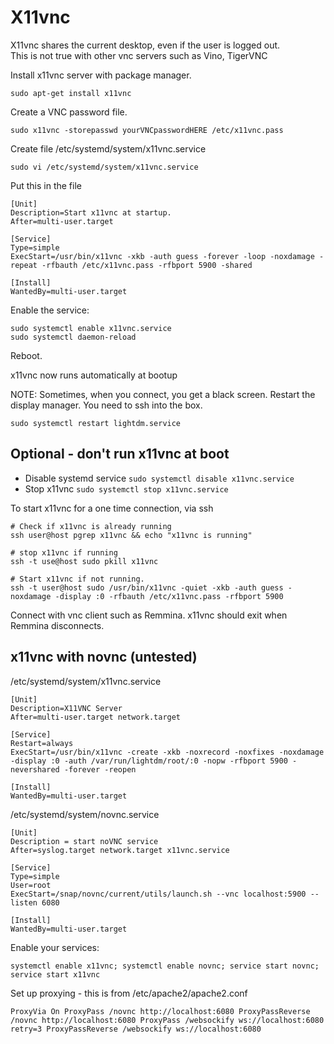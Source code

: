 # X11vnc
X11vnc shares the current desktop, even if the user is logged out.  
This is not true with other vnc servers such as Vino, TigerVNC

Install x11vnc server with package manager.

    sudo apt-get install x11vnc

Create a VNC password file.

    sudo x11vnc -storepasswd yourVNCpasswordHERE /etc/x11vnc.pass

Create file /etc/systemd/system/x11vnc.service

    sudo vi /etc/systemd/system/x11vnc.service

Put this in the file

    [Unit]
    Description=Start x11vnc at startup.
    After=multi-user.target

    [Service]
    Type=simple
    ExecStart=/usr/bin/x11vnc -xkb -auth guess -forever -loop -noxdamage -repeat -rfbauth /etc/x11vnc.pass -rfbport 5900 -shared

    [Install]
    WantedBy=multi-user.target

Enable the service:

    sudo systemctl enable x11vnc.service
    sudo systemctl daemon-reload

Reboot.

x11vnc now runs automatically at bootup

NOTE: Sometimes, when you connect, you get a black screen. Restart the
display manager. You need to ssh into the box.

    sudo systemctl restart lightdm.service

## Optional - don't run x11vnc at boot
- Disable systemd service `sudo systemctl disable x11vnc.service`
- Stop x11vnc `sudo systemctl stop x11vnc.service`

To start x11vnc for a one time connection, via ssh
```
# Check if x11vnc is already running
ssh user@host pgrep x11vnc && echo "x11vnc is running"

# stop x11vnc if running
ssh -t use@host sudo pkill x11vnc

# Start x11vnc if not running.
ssh -t user@host sudo /usr/bin/x11vnc -quiet -xkb -auth guess -noxdamage -display :0 -rfbauth /etc/x11vnc.pass -rfbport 5900
```
Connect with vnc client such as Remmina. x11vnc should exit when Remmina disconnects.

## x11vnc with novnc (untested)

/etc/systemd/system/x11vnc.service

    [Unit]
    Description=X11VNC Server
    After=multi-user.target network.target

    [Service]
    Restart=always
    ExecStart=/usr/bin/x11vnc -create -xkb -noxrecord -noxfixes -noxdamage -display :0 -auth /var/run/lightdm/root/:0 -nopw -rfbport 5900 -nevershared -forever -reopen

    [Install]
    WantedBy=multi-user.target

/etc/systemd/system/novnc.service

    [Unit]
    Description = start noVNC service
    After=syslog.target network.target x11vnc.service

    [Service]
    Type=simple
    User=root
    ExecStart=/snap/novnc/current/utils/launch.sh --vnc localhost:5900 --listen 6080

    [Install]
    WantedBy=multi-user.target

Enable your services:

    systemctl enable x11vnc; systemctl enable novnc; service start novnc; service start x11vnc

Set up proxying - this is from /etc/apache2/apache2.conf

    ProxyVia On ProxyPass /novnc http://localhost:6080 ProxyPassReverse /novnc http://localhost:6080 ProxyPass /websockify ws://localhost:6080 retry=3 ProxyPassReverse /websockify ws://localhost:6080
